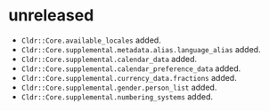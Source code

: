 # unreleased

* `Cldr::Core.available_locales` added.
* `Cldr::Core.supplemental.metadata.alias.language_alias` added.
* `Cldr::Core.supplemental.calendar_data` added.
* `Cldr::Core.supplemental.calendar_preference_data` added.
* `Cldr::Core.supplemental.currency_data.fractions` added.
* `Cldr::Core.supplemental.gender.person_list` added.
* `Cldr::Core.supplemental.numbering_systems` added.

